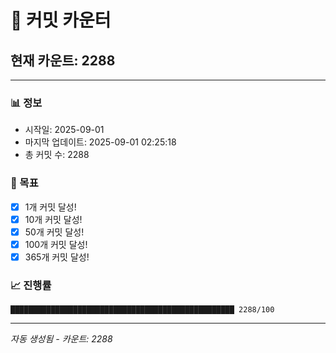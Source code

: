 # 🔢 커밋 카운터

## 현재 카운트: 2288

---

### 📊 정보
- 시작일: 2025-09-01
- 마지막 업데이트: 2025-09-01 02:25:18
- 총 커밋 수: 2288

### 🎯 목표
- [x] 1개 커밋 달성!
- [x] 10개 커밋 달성!
- [x] 50개 커밋 달성!
- [x] 100개 커밋 달성!
- [x] 365개 커밋 달성!

### 📈 진행률
```
██████████████████████████████████████████████████ 2288/100
```

---
*자동 생성됨 - 카운트: 2288*
